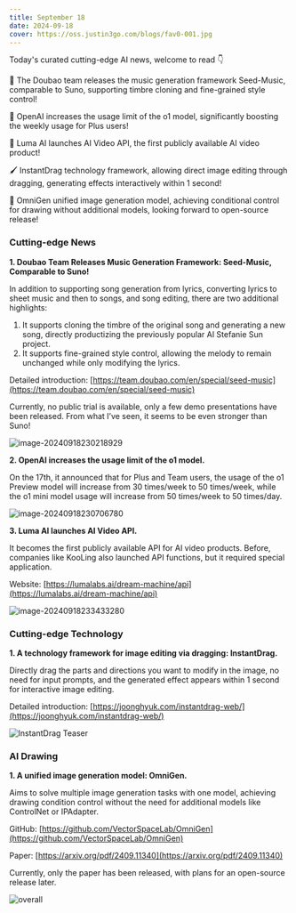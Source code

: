 ```yaml
---
title: September 18
date: 2024-09-18
cover: https://oss.justin3go.com/blogs/fav0-001.jpg
---
```



Today's curated cutting-edge AI news, welcome to read 👇

🎵 The Doubao team releases the music generation framework Seed-Music, comparable to Suno, supporting timbre cloning and fine-grained style control!

🚀 OpenAI increases the usage limit of the o1 model, significantly boosting the weekly usage for Plus users!

🎥 Luma AI launches AI Video API, the first publicly available AI video product!

🖌️ InstantDrag technology framework, allowing direct image editing through dragging, generating effects interactively within 1 second!

🎨 OmniGen unified image generation model, achieving conditional control for drawing without additional models, looking forward to open-source release!

### Cutting-edge News

**1. Doubao Team Releases Music Generation Framework: Seed-Music, Comparable to Suno!**

In addition to supporting song generation from lyrics, converting lyrics to sheet music and then to songs, and song editing, there are two additional highlights:

1. It supports cloning the timbre of the original song and generating a new song, directly productizing the previously popular AI Stefanie Sun project.
2. It supports fine-grained style control, allowing the melody to remain unchanged while only modifying the lyrics.

Detailed introduction: [https://team.doubao.com/en/special/seed-music](https://team.doubao.com/en/special/seed-music)

Currently, no public trial is available, only a few demo presentations have been released. From what I’ve seen, it seems to be even stronger than Suno!

![image-20240918230218929](https://cdn.jsdelivr.net/gh/freelander/oss@master/ai-daily/2024-09-18/image-20240918230218929.png)

**2. OpenAI increases the usage limit of the o1 model.**

On the 17th, it announced that for Plus and Team users, the usage of the o1 Preview model will increase from 30 times/week to 50 times/week, while the o1 mini model usage will increase from 50 times/week to 50 times/day.

![image-20240918230706780](https://cdn.jsdelivr.net/gh/freelander/oss@master/ai-daily/2024-09-18/image-20240918230706780.png)

**3. Luma AI launches AI Video API.**

It becomes the first publicly available API for AI video products. Before, companies like KooLing also launched API functions, but it required special application.

Website: [https://lumalabs.ai/dream-machine/api](https://lumalabs.ai/dream-machine/api)

![image-20240918233433280](https://cdn.jsdelivr.net/gh/freelander/oss@master/ai-daily/2024-09-18/image-20240918233433280.png)

### Cutting-edge Technology

**1. A technology framework for image editing via dragging: InstantDrag.**

Directly drag the parts and directions you want to modify in the image, no need for input prompts, and the generated effect appears within 1 second for interactive image editing.

Detailed introduction: [https://joonghyuk.com/instantdrag-web/](https://joonghyuk.com/instantdrag-web/)

![InstantDrag Teaser](https://cdn.jsdelivr.net/gh/freelander/oss@master/ai-daily/2024-09-18/teaser2.jpg)

### AI Drawing

**1. A unified image generation model: OmniGen.**

Aims to solve multiple image generation tasks with one model, achieving drawing condition control without the need for additional models like ControlNet or IPAdapter.

GitHub: [https://github.com/VectorSpaceLab/OmniGen](https://github.com/VectorSpaceLab/OmniGen)

Paper: [https://arxiv.org/pdf/2409.11340](https://arxiv.org/pdf/2409.11340)

Currently, only the paper has been released, with plans for an open-source release later.

![overall](https://cdn.jsdelivr.net/gh/freelander/oss@master/ai-daily/2024-09-18/overall.jpg)
